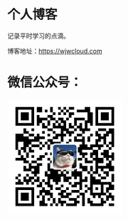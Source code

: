 
# 个人博客

记录平时学习的点滴。

博客地址：https://wjwcloud.com

# 微信公众号：

![](https://raw.githubusercontent.com/wjw0315/wjw0315.github.io/master/img/gzh.jpg)

